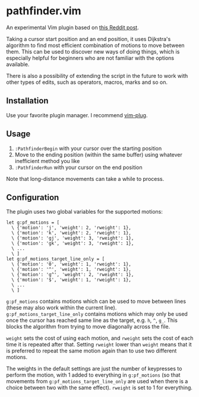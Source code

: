 # pathfinder.vim

An experimental Vim plugin based on [this Reddit post][reddit].

Taking a cursor start position and an end position, it uses Dijkstra's
algorithm to find most efficient combination of motions to move between them.
This can be used to discover new ways of doing things, which is especially
helpful for beginners who are not familiar with the options available.

There is also a possibility of extending the script in the future to work with
other types of edits, such as operators, macros, marks and so on.

## Installation

Use your favorite plugin manager. I recommend
[vim-plug](https://github.com/junegunn/vim-plug).

## Usage

1. `:PathfinderBegin` with your cursor over the starting position
2. Move to the ending position (within the same buffer) using whatever
   inefficient method you like
1. `:PathfinderRun` with your cursor on the end position

Note that long-distance movements can take a while to process.

## Configuration

The plugin uses two global variables for the supported motions:

```vim
let g:pf_motions = [
  \ {'motion': 'j', 'weight': 2, 'rweight': 1},
  \ {'motion': 'k', 'weight': 2, 'rweight': 1},
  \ {'motion': 'gj', 'weight': 3, 'rweight': 1},
  \ {'motion': 'gk', 'weight': 3, 'rweight': 1},
  \ ...
  \ ]
let g:pf_motions_target_line_only = [
  \ {'motion': '0', 'weight': 1, 'rweight': 1},
  \ {'motion': '^', 'weight': 1, 'rweight': 1},
  \ {'motion': 'g^', 'weight': 2, 'rweight': 1},
  \ {'motion': '$', 'weight': 1, 'rweight': 1},
  \ ...
  \ ]
```

`g:pf_motions` contains motions which can be used to move between lines (these
may also work within the current line).
`g:pf_motions_target_line_only` contains motions which may only be used once
the cursor has reached same line as the target, e.g. `h`, `^`, `g_`. This
blocks the algorithm from trying to move diagonally across the file.

`weight` sets the cost of using each motion, and `rweight` sets the cost of
each time it is repeated after that. Setting `rweight` lower than `weight`
means that it is preferred to repeat the same motion again than to use two
different motions.

The weights in the default settings are just the number of keypresses to perform
the motion, with 1 added to everything in `g:pf_motions` (so that movements from
`g:pf_motions_target_line_only` are used when there is a choice between two
with the same effect). `rweight` is set to 1 for everything.


[reddit]: https://www.reddit.com/r/vim/comments/gpam7f/plugin_to_suggest_how_to_be_more_efficient/frm01tx?utm_source=share&utm_medium=web2x
